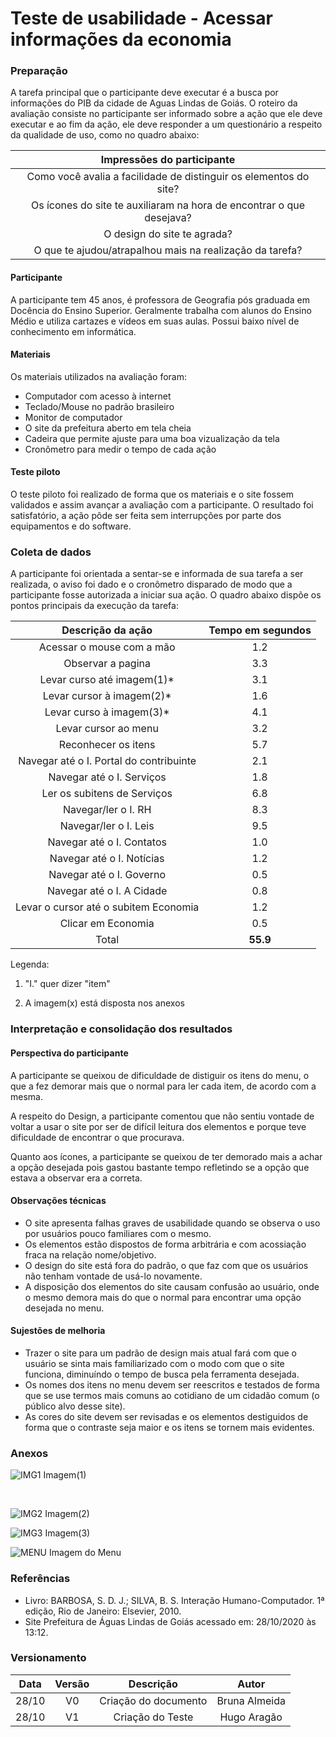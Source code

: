 # Teste de usabilidade - Acessar informações da economia

### Preparação
A tarefa principal que o participante deve executar é a busca por 
informações do PIB da cidade de Aguas Lindas de Goiás.
O roteiro da avaliação consiste no participante ser informado sobre
a ação que ele deve executar e ao fim da ação, ele deve responder a 
um questionário a respeito da qualidade de uso, como no quadro abaixo:

|Impressões do participante                                       |
|:---------------------------------------------------------------:|
|Como você avalia a facilidade de distinguir os elementos do site?|
|Os ícones do site te auxiliaram na hora de encontrar o que desejava?|
|O design do site te agrada?                                      |
|O que te ajudou/atrapalhou mais na realização da tarefa?         |

#### Participante
A participante tem 45 anos, é professora de Geografia pós
graduada em Docência do Ensino Superior. Geralmente trabalha 
com alunos do Ensino Médio e utiliza cartazes e vídeos em suas
aulas. Possui baixo nível de conhecimento em informática.

#### Materiais
Os materiais utilizados na avaliação foram:
* Computador com acesso à internet
* Teclado/Mouse no padrão brasileiro
* Monitor de computador
* O site da prefeitura aberto em tela cheia
* Cadeira que permite ajuste para uma boa vizualização da tela
* Cronômetro para medir o tempo de cada ação

#### Teste piloto
O teste piloto foi realizado de forma que os materiais e o 
site fossem validados e assim avançar a avaliação com a participante.
O resultado foi satisfatório, a ação pôde ser feita sem interrupções
por parte dos equipamentos e do software.

### Coleta de dados
A participante foi orientada a sentar-se e informada de sua tarefa
a ser realizada, o aviso foi dado e o cronômetro disparado de modo
que a participante fosse autorizada a iniciar sua ação. O quadro
abaixo dispõe os pontos principais da execução da tarefa:


|Descrição da ação| Tempo em segundos               |
|:---------------:|:-------------------------------:|
|Acessar o mouse com a mão               |1.2       |
|Observar a pagina                       |3.3       |
|Levar curso até imagem(1)*              |3.1       |
|Levar cursor à imagem(2)*               |1.6       |
|Levar curso à imagem(3)*                |4.1       |
|Levar cursor ao menu                    |3.2       |
|Reconhecer os itens                     |5.7       |
|Navegar até o I. Portal do contribuinte |2.1       |
|Navegar até o I. Serviços               |1.8       |
|Ler os subitens de Serviços             |6.8       |
|Navegar/ler o I. RH                     |8.3       |
|Navegar/ler o I. Leis                   |9.5       |
|Navegar até o I. Contatos               |1.0       |
|Navegar até o I. Notícias               |1.2       |
|Navegar até o I. Governo                |0.5       |
|Navegar até o I. A Cidade               |0.8       |
|Levar o cursor até o subitem Economia   |1.2       |
|Clicar em Economia                      |0.5       |
|Total                                   |**55.9**  |

Legenda:

1. "I." quer dizer "item"

2. A imagem(x) está disposta nos anexos


### Interpretação e consolidação dos resultados

#### Perspectiva do participante
A participante se queixou de dificuldade de distiguir os itens 
do menu, o que a fez demorar mais que o normal para ler cada item, de
acordo com a mesma.

A respeito do Design, a participante comentou que não sentiu vontade
de voltar a usar o site por ser de difícil leitura dos elementos
e porque teve dificuldade de encontrar o que procurava.

Quanto aos ícones, a participante se queixou de ter demorado mais a
achar a opção desejada pois gastou bastante tempo refletindo se a opção
que estava a observar era a correta.

#### Observações técnicas
* O site apresenta falhas graves de usabilidade quando se observa o uso
  por usuários pouco familiares com o mesmo. 
* Os elementos estão dispostos de forma arbitrária e com acossiação fraca
  na relação nome/objetivo.
* O design do site está fora do padrão, o que faz com que os usuários não
  tenham vontade de usá-lo novamente.
* A disposição dos elementos do site causam confusão ao usuário, onde o mesmo 
  demora mais do que o normal para encontrar uma opção desejada no menu.

#### Sujestões de melhoria
* Trazer o site para um padrão de design mais atual fará com que o usuário se 
  sinta mais familiarizado com o modo com que o site funciona, diminuíndo o tempo
  de busca pela ferramenta desejada.
* Os nomes dos itens no menu devem ser reescritos e testados de forma que se use
  termos mais comuns ao cotidiano de um cidadão comum (o público alvo desse site).
* As cores do site devem ser revisadas e os elementos destiguidos de forma que o 
  contraste seja maior e os itens se tornem mais evidentes.

### Anexos
![IMG1](../imagens/testeusa/tuimagem1.jpg)
Imagem(1)

<br>

![IMG2](../imagens/testeusa/tuimagem2.jpg)
Imagem(2)
<br>

![IMG3](../imagens/testeusa/tuimagem3.jpg)
Imagem(3)
<br>

![MENU](../imagens/testeusa/tumenu.jpg)
Imagem do Menu
<br>

### Referências

* Livro: BARBOSA, S. D. J.; SILVA, B. S. Interação Humano-Computador. 1ª edição, Rio de Janeiro: Elsevier, 2010.
* Site Prefeitura de Águas Lindas de Goiás acessado em: 28/10/2020 às 13:12. 

### Versionamento

| Data | Versão |           Descrição             |    Autor       |
|:----:|:------:|:-------------------------------:|:--------------:|
|28/10 |V0      |     Criação do documento        |Bruna Almeida   |
|28/10 |V1      |     Criação do Teste            |Hugo Aragão     |

